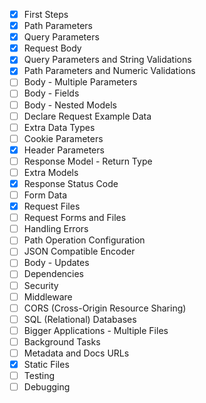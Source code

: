 - [X] First Steps
- [X] Path Parameters
- [X] Query Parameters
- [X] Request Body
- [X] Query Parameters and String Validations
- [X] Path Parameters and Numeric Validations
- [ ] Body - Multiple Parameters
- [ ] Body - Fields
- [ ] Body - Nested Models
- [ ] Declare Request Example Data
- [ ] Extra Data Types
- [ ] Cookie Parameters
- [X] Header Parameters
- [ ] Response Model - Return Type
- [ ] Extra Models
- [X] Response Status Code
- [ ] Form Data
- [X] Request Files
- [ ] Request Forms and Files
- [ ] Handling Errors
- [ ] Path Operation Configuration
- [ ] JSON Compatible Encoder
- [ ] Body - Updates
- [ ] Dependencies
- [ ] Security
- [ ] Middleware
- [ ] CORS (Cross-Origin Resource Sharing)
- [ ] SQL (Relational) Databases
- [ ] Bigger Applications - Multiple Files
- [ ] Background Tasks
- [ ] Metadata and Docs URLs
- [X] Static Files
- [ ] Testing
- [ ] Debugging